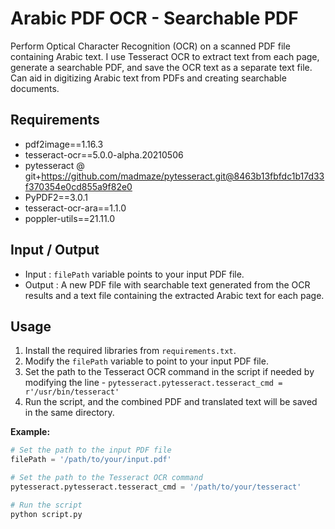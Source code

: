 # Arabic PDF OCR - Searchable PDF

Perform Optical Character Recognition (OCR) on a scanned PDF file containing Arabic text. I use Tesseract OCR to extract text from each page, generate a searchable PDF, and save the OCR text as a separate text file. Can aid in digitizing Arabic text from PDFs and creating searchable documents.

## Requirements
- pdf2image==1.16.3
- tesseract-ocr==5.0.0-alpha.20210506
- pytesseract @ git+https://github.com/madmaze/pytesseract.git@8463b13fbfdc1b17d33f370354e0cd855a9f82e0
- PyPDF2==3.0.1
- tesseract-ocr-ara==1.1.0
- poppler-utils==21.11.0

## Input / Output
- Input : `filePath` variable points to your input PDF file.
- Output : A new PDF file with searchable text generated from the OCR results and a text file containing the extracted Arabic text for each page.

## Usage
1. Install the required libraries from `requirements.txt`.
2. Modify the `filePath` variable to point to your input PDF file.
3. Set the path to the Tesseract OCR command in the script if needed by modifying the line -
`pytesseract.pytesseract.tesseract_cmd = r'/usr/bin/tesseract'`
4. Run the script, and the combined PDF and translated text will be saved in the same directory.

**Example:**
```python
# Set the path to the input PDF file
filePath = '/path/to/your/input.pdf'

# Set the path to the Tesseract OCR command
pytesseract.pytesseract.tesseract_cmd = '/path/to/your/tesseract'

# Run the script
python script.py